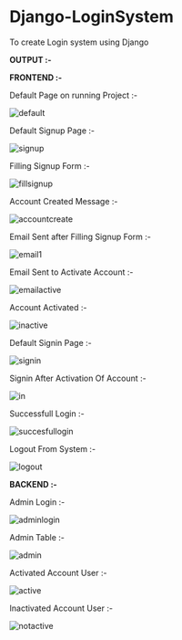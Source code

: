 # Django-LoginSystem
To create Login system using Django


**OUTPUT :-**


**FRONTEND :-**


Default Page on running Project :- 

![default](https://user-images.githubusercontent.com/92079968/147845894-b113d6e9-733b-48c6-8957-a2f3f14ffb15.PNG)

Default Signup Page :- 

![signup](https://user-images.githubusercontent.com/92079968/147845908-be7fe2c5-1dc4-4b2e-a8b7-30d7a5efa798.PNG)

Filling Signup Form :- 

![fillsignup](https://user-images.githubusercontent.com/92079968/147845918-67ace551-6495-4d90-8e36-4d0405893185.PNG)

Account Created Message :- 

![accountcreate](https://user-images.githubusercontent.com/92079968/147845937-5da369a0-193c-4745-880c-5ebd4d19aff8.PNG)

Email Sent after Filling Signup Form :- 

![email1](https://user-images.githubusercontent.com/92079968/147845970-b5268590-13b1-435a-8d86-d0e1dc9b9d43.PNG)

Email Sent to Activate Account :- 

![emailactive](https://user-images.githubusercontent.com/92079968/147845972-e02c6503-b4ec-4a01-9163-2c27dc61f115.PNG)

Account Activated :- 

![inactive](https://user-images.githubusercontent.com/92079968/147846235-8267d059-ecef-4be5-8d5f-d624abdb6a5b.PNG)

Default Signin Page :- 

![signin](https://user-images.githubusercontent.com/92079968/147845991-49893319-495f-4512-8d57-7b041c6e4814.PNG)

Signin After Activation Of Account :- 

![in](https://user-images.githubusercontent.com/92079968/147846005-b2538e42-5cc3-4718-b0bf-6e51582fdfea.PNG)

Successfull Login :- 

![succesfullogin](https://user-images.githubusercontent.com/92079968/147846208-206bd073-4fce-470e-9b87-f5be6b7914a7.PNG)

Logout From System :- 

![logout](https://user-images.githubusercontent.com/92079968/147846050-2c221021-d7e5-4d34-a9ee-5cbe50b1e3f6.PNG)



**BACKEND :-**

Admin Login :- 

![adminlogin](https://user-images.githubusercontent.com/92079968/147846312-0778f4cc-cf53-4c90-9b93-daef41d69ea7.PNG)

Admin Table :- 

![admin](https://user-images.githubusercontent.com/92079968/147846078-b1312479-8e57-4764-8e2e-ee574d4e50ea.PNG)

Activated Account User :- 

![active](https://user-images.githubusercontent.com/92079968/147846086-b3b179a3-5c49-412e-87e6-ba003d641315.PNG)

Inactivated Account User :- 

![notactive](https://user-images.githubusercontent.com/92079968/147846093-6b1ff4a4-4eb6-4e2f-b6cd-defc932f431a.PNG)
